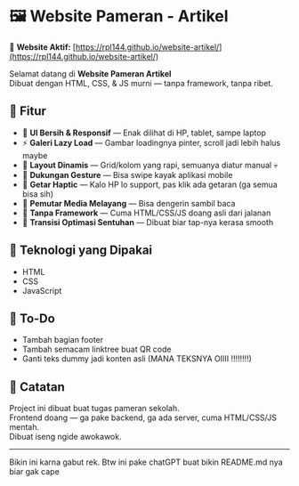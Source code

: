# 🖼️ Website Pameran - Artikel

🔗 **Website Aktif:** [https://rpl144.github.io/website-artikel/](https://rpl144.github.io/website-artikel/)

Selamat datang di **Website Pameran Artikel**  
Dibuat dengan HTML, CSS, & JS murni — tanpa framework, tanpa ribet.

## 🚀 Fitur

- 🧼 **UI Bersih & Responsif** — Enak dilihat di HP, tablet, sampe laptop
- ⚡ **Galeri Lazy Load** — Gambar loadingnya pinter, scroll jadi lebih halus maybe
- 🎨 **Layout Dinamis** — Grid/kolom yang rapi, semuanya diatur manual 💀
- 📱 **Dukungan Gesture** — Bisa swipe kayak aplikasi mobile
- 📳 **Getar Haptic** — Kalo HP lo support, pas klik ada getaran (ga semua bisa sih)
- 🎥 **Pemutar Media Melayang** — Bisa dengerin sambil baca
- 💨 **Tanpa Framework** — Cuma HTML/CSS/JS doang asli dari jalanan
- 🧠 **Transisi Optimasi Sentuhan** — Dibuat biar tap-nya kerasa smooth

## 📁 Teknologi yang Dipakai

- HTML
- CSS
- JavaScript

## 📌 To-Do

- Tambah bagian footer
- Tambah semacam linktree buat QR code
- Ganti teks dummy jadi konten asli (MANA TEKSNYA OIIII !!!!!!!!)

## 📎 Catatan

Project ini dibuat buat tugas pameran sekolah.  
Frontend doang — ga pake backend, ga ada server, cuma HTML/CSS/JS mentah.  
Dibuat iseng ngide awokawok.

---

Bikin ini karna gabut rek. Btw ini pake chatGPT buat bikin README.md nya biar gak cape

